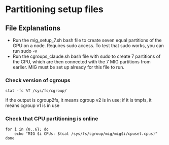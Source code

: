 # Partitioning setup files

## File Explanations

* Run the mig_setup_7.sh bash file to create seven equal partitions of the GPU on a node. Requires sudo access. To test that sudo works, you can run sudo -v
* Run the cgroups_claude.sh bash file with sudo to create 7 partitions of the CPU, which are then connected with the 7 MIG partitions from earlier. MIG must be set up already for this file to run. 

### Check version of cgroups 

```stat -fc %T /sys/fs/cgroup/```   

If the output is cgroup2fs, it means cgroup v2 is in use; if it is tmpfs, it means cgroup v1 is in use

### Check that CPU partitioning is online

```
for i in {0..6}; do
    echo "MIG $i CPUs: $(cat /sys/fs/cgroup/mig/mig$i/cpuset.cpus)"
done
```
